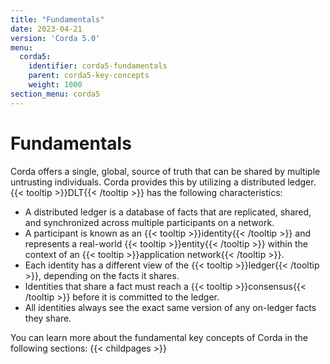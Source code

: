 ```yaml
---
title: "Fundamentals"
date: 2023-04-21
version: 'Corda 5.0'
menu:
  corda5:
    identifier: corda5-fundamentals
    parent: corda5-key-concepts
    weight: 1000
section_menu: corda5
---
```

# Fundamentals

Corda offers a single, global, source of truth that can be shared by multiple untrusting individuals. 
Corda provides this by utilizing a distributed ledger.
{{< tooltip >}}DLT{{< /tooltip >}} has the following characteristics:

* A distributed ledger is a database of facts that are replicated, shared, and synchronized across multiple participants on a network.
* A participant is known as an {{< tooltip >}}identity{{< /tooltip >}} and represents a real-world {{< tooltip >}}entity{{< /tooltip >}} within the context of an {{< tooltip >}}application network{{< /tooltip >}}.
* Each identity has a different view of the {{< tooltip >}}ledger{{< /tooltip >}}, depending on the facts it shares.
* Identities that share a fact must reach a {{< tooltip >}}consensus{{< /tooltip >}} before it is committed to the ledger.
* All identities always see the exact same version of any on-ledger facts they share.

You can learn more about the fundamental key concepts of Corda in the following sections:
{{< childpages >}}